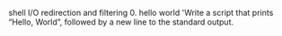 shell I/O redirection and filtering 
0. hello world 'Write a script that prints “Hello, World”, followed by a new line to the standard output.
